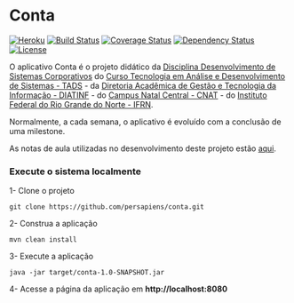 Conta
=====
[![Heroku](http://heroku-badge.herokuapp.com/?app=contar&root=index.jsf)](https://wconta.herokuapp.com)
[![Build Status](https://travis-ci.org/wandesonpaiva/conta.svg?branch=master)](https://travis-ci.org/wandesonpaiva/conta)
[![Coverage Status](https://coveralls.io/repos/github/wandesonpaiva/conta/badge.svg?branch=master)](https://coveralls.io/github/wandesonpaiva/conta?branch=master)
[![Dependency Status](https://www.versioneye.com/user/projects/57ea580379806f002f4aee8a/badge.svg?style=flat)](https://www.versioneye.com/user/projects/57ea580379806f002f4aee8a)
[![License](http://img.shields.io/:license-apache-blue.svg)](http://www.apache.org/licenses/LICENSE-2.0.html)

O aplicativo Conta é o projeto didático da [Disciplina Desenvolvimento de Sistemas Corporativos](http://diatinf.ifrn.edu.br/lib/exe/fetch.php?media=cursos:superiores:tads:curso2012:ementas:05_desenvolvimento_de_sistemas_coorporativos.pdf) do [Curso Tecnologia em Análise e Desenvolvimento de Sistemas - TADS](http://diatinf.ifrn.edu.br/doku.php?id=cursos:superiores:tads:start) - da [Diretoria Acadêmica de Gestão e Tecnologia da Informação - DIATINF](http://diatinf.ifrn.edu.br) - do [Campus Natal Central - CNAT](http://portal.ifrn.edu.br/campus/natalcentral) - do [Instituto Federal do Rio Grande do Norte - IFRN](http://portal.ifrn.edu.br/).

Normalmente, a cada semana, o aplicativo é evoluído com a conclusão de uma milestone.

As notas de aula utilizadas no desenvolvimento deste projeto estão [aqui](https://docente.ifrn.edu.br/marcelofernandes/disciplinas/desenvolvimento-de-sistemas-corporativos-dsc).

### Execute o sistema localmente

1- Clone o projeto
```Shell
git clone https://github.com/persapiens/conta.git
```

2- Construa a aplicação
```Shell
mvn clean install
```

3- Execute a aplicação
```Shell
java -jar target/conta-1.0-SNAPSHOT.jar
```

4- Acesse a página da aplicação em **http://localhost:8080**

